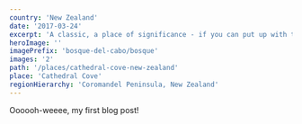 ```yaml
---
country: 'New Zealand'
date: '2017-03-24'
excerpt: 'A classic, a place of significance - if you can put up with the crowds.'
heroImage: ''
imagePrefix: 'bosque-del-cabo/bosque'
images: '2'
path: '/places/cathedral-cove-new-zealand'
place: 'Cathedral Cove'
regionHierarchy: 'Coromandel Peninsula, New Zealand'
---
```


Oooooh-weeee, my first blog post!
